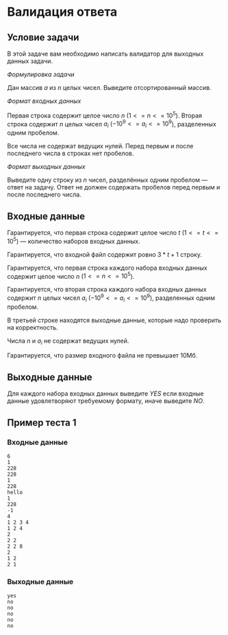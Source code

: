 # Валидация ответа

## Условие задачи

В этой задаче вам необходимо написать валидатор для выходных данных задачи.

_Формулировка задачи_

Дан массив $a$ из $n$ целых чисел. Выведите отсортированный массив.

_Формат входных данных_

Первая строка содержит целое число $n$ ($1 <= n <= 10^5$).
Вторая строка содержит $n$ целых чисел $a_i$ ($-10^9 <= a_i <= 10^9$), разделенных одним пробелом.

Все числа не содержат ведущих нулей. Перед первым и после последнего числа в строках нет пробелов.

_Формат выходных данных_

Выведите одну строку из $n$ чисел, разделённых одним пробелом — ответ на задачу. Ответ не должен содержать пробелов перед первым и после последнего числа.

## Входные данные

Гарантируется, что первая строка содержит целое число $t$ ($1 <= t <= 10^5$) — количество наборов входных данных.

Гарантируется, что входной файл содержит ровно $3* t + 1$ строку.

Гарантируется, что первая строка каждого набора входных данных содержит целое число $n$ ($1 <= n <= 10^5$).

Гарантируется, что вторая строка каждого набора входных данных содержит $n$ целых чисел $a_i$ ($-10^9 <= a_i <= 10^9$), разделенных одним пробелом.

В третьей строке находятся выходные данные, которые надо проверить на корректность.

Числа $n$ и $a_i$ не содержат ведущих нулей.

Гарантируется, что размер входного файла не превышает 10Мб.

## Выходные данные

Для каждого набора входных данных выведите ${YES}$ если входные данные удовлетворяют требуемому формату, иначе выведите ${NO}$.

## Пример теста 1

### Входные данные

```
6
1
228
228
1
228
hello
1
228
-1
4
1 2 3 4
1 2 4
2
2 2
2 2 8
2
1 2
2 1

```

### Выходные данные

```
yes
no
no
no
no
no

```

